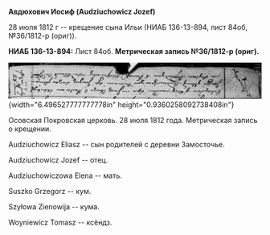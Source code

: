 **Авдюхович Иосиф (Audziuchowicz Jozef)**

28 июля 1812 г -- крещение сына Ильи (НИАБ 136-13-894, лист 84об,
№36/1812-р (ориг)).

**НИАБ 136-13-894:** Лист 84об. **Метрическая запись №36/1812-р
(ориг).**

![](./media/9a601c1270b9a04935df1ee3e73e895929116e10.png){width="6.496527777777778in"
height="0.9360258092738408in"}

Осовская Покровская церковь. 28 июля 1812 года. Метрическая запись о
крещении.

Audziuchowicz Eliasz -- сын родителей с деревни Замосточье.

Audziuchowicz Jozef -- отец.

Audziuchowiczowa Elena -- мать.

Suszko Grzegorz -- кум.

Szyłowa Zienowija -- кума.

Woyniewicz Tomasz -- ксёндз.
